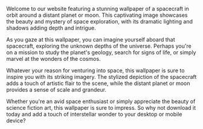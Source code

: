 <!--
Write me content for website with wallpaper "A stylized depiction of a spacecraft in orbit around a distant planet or moon, with dramatic lighting and shadows."
-->

<!--font:Poppins-->

Welcome to our website featuring a stunning wallpaper of a spacecraft in orbit around a distant planet or moon. This captivating image showcases the beauty and mystery of space exploration, with its dramatic lighting and shadows adding depth and intrigue.

As you gaze at this wallpaper, you can imagine yourself aboard that spacecraft, exploring the unknown depths of the universe. Perhaps you're on a mission to study the planet's geology, search for signs of life, or simply marvel at the wonders of the cosmos.

Whatever your reason for venturing into space, this wallpaper is sure to inspire you with its striking imagery. The stylized depiction of the spacecraft adds a touch of artistic flair to the scene, while the distant planet or moon provides a sense of scale and grandeur.

Whether you're an avid space enthusiast or simply appreciate the beauty of science fiction art, this wallpaper is sure to impress. So why not download it today and add a touch of interstellar wonder to your desktop or mobile device?
